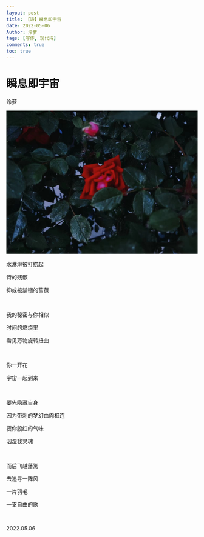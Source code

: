 ```yaml
---
layout: post
title: 【诗】瞬息即宇宙
date: 2022-05-06
Author: 泠萝 
tags: [写作, 现代诗]
comments: true
toc: true
---
```

# 瞬息即宇宙

泠萝

![](..\images\红色蔷薇.jpg)


水淋淋被打捞起

诗的残骸

抑或被禁锢的蔷薇

<br/>

我的秘密与你相似

时间的燃烧里

看见万物旋转扭曲

<br/>

你一开花

宇宙一起到来

<br/>

要先隐藏自身

因为带刺的梦幻血肉相连

要你殷红的气味

泅湿我灵魂

<br/>

而后飞越藩篱

去追寻一阵风

一片羽毛

一支自由的歌

<br/>

2022.05.06